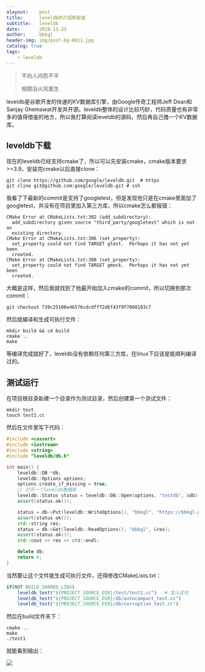 ```yaml
---
alayout:    post
title:      leveldb的介绍和安装
subtitle:   leveldb
date:       2019-11-23
author:     bbkgl
header-img: img/post-bg-0011.jpg
catalog: true
tags:
    - leveldb
---
```


>不向人间怨不平
>
>相期浴火凤凰生

leveldb是谷歌开发的快速的KV数据库引擎，由Google传奇工程师Jeff Dean和Sanjay Ghemawat开发并开源。leveldb整体的设计比较巧妙，代码质量也有非常多的值得借鉴的地方，所以我打算阅读leveldb的源码，然后再自己撸一个KV数据库。

## leveldb下载

现在的leveldb已经支持cmake了，所以可以先安装cmake，cmake版本要求>=3.9。安装完cmake以后直接clone：

```shell
git clone https://github.com/google/leveldb.git  # https
git cline git@github.com:google/leveldb.git # ssh
```

我看了下最新的commit是支持了googletest，但是发现他只是在cmake里面加了googletest，并没有在项目里加入第三方库，所以cmake怎么都报错：

```shell
CMake Error at CMakeLists.txt:302 (add_subdirectory):
  add_subdirectory given source "third_party/googletest" which is not an
  existing directory.
CMake Error at CMakeLists.txt:306 (set_property):
  set_property could not find TARGET gtest.  Perhaps it has not yet been
  created.
CMake Error at CMakeLists.txt:308 (set_property):
  set_property could not find TARGET gmock.  Perhaps it has not yet been
  created.
```

大概是这样，然后我就找到了他最开始加入cmake的commit，所以切换到那次commit：

```shell
git checkout 739c25100e46576cdcdfff2d6f43f9f7008103c7
```

然后就编译和生成可执行文件：

```shell
mkdir build && cd build
cmake ..
make
```

等编译完成就好了，leveldb没有依赖任何第三方库，在linux下应该是能顺利编译过的。

## 测试运行

在项目根目录新建一个目录作为测试目录，然后创建第一个测试文件：

```shell
mkdir test
touch test1.cc
```

然后在文件里写下代码：

```cpp
#include <cassert>
#include <iostream>
#include <string>
#include "leveldb/db.h"

int main() {
    leveldb::DB *db;
    leveldb::Options options;
    options.create_if_missing = true;
    // 打开一个leveldb数据库
    leveldb::Status status = leveldb::DB::Open(options, "testdb", &db);
    assert(status.ok());

    status = db->Put(leveldb::WriteOptions(), "bbkgl", "https://bbkgl.github.io");
    assert(status.ok());
    std::string res;
    status = db->Get(leveldb::ReadOptions(), "bbkgl", &res);
    assert(status.ok());
    std::cout << res << std::endl;

    delete db;
    return 0;
}
```

当然要让这个文件能生成可执行文件，还得修改CMakeLists.txt：

```cmake
if(NOT BUILD_SHARED_LIBS)
    leveldb_test("${PROJECT_SOURCE_DIR}/test/test1.cc")   # 加入这句
    leveldb_test("${PROJECT_SOURCE_DIR}/db/autocompact_test.cc")
    leveldb_test("${PROJECT_SOURCE_DIR}/db/corruption_test.cc")
```

然后在build文件夹下：

```shell
cmake ..
make
./test1
```

就能看到输出：

![](https://ae01.alicdn.com/kf/H4c9ada5a724e47dd90760aa815dbce5cv.jpg)

